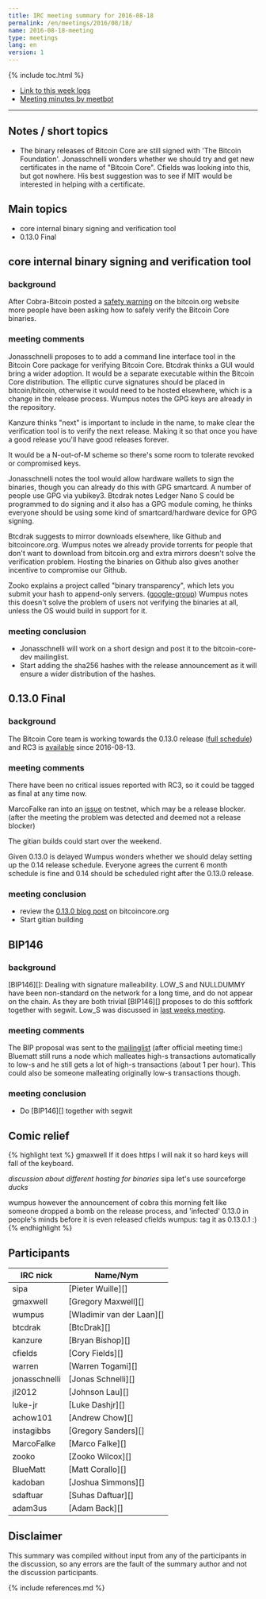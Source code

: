 ```yaml
---
title: IRC meeting summary for 2016-08-18
permalink: /en/meetings/2016/08/18/
name: 2016-08-18-meeting
type: meetings
lang: en
version: 1
---
```

{% include toc.html %}
 
- [Link to this week logs](https://botbot.me/freenode/bitcoin-core-dev/2016-08-18/?msg=71545121&page=2)
- [Meeting minutes by meetbot](http://www.erisian.com.au/meetbot/bitcoin-core-dev/2016/bitcoin-core-dev.2016-08-18-19.00.html)
 
---
 
## Notes / short topics

- The binary releases of Bitcoin Core are still signed with 'The Bitcoin Foundation'. Jonasschnelli wonders whether we should try and get new certificates in the name of "Bitcoin Core". Cfields was looking into this, but got nowhere. His best suggestion was to see if MIT would be interested in helping with a certificate.

## Main topics
 
- core internal binary signing and verification tool
- 0.13.0 Final

## core internal binary signing and verification tool

### background

After Cobra-Bitcoin posted a [safety warning](https://bitcoin.org/en/alert/2016-08-17-binary-safety) on the bitcoin.org website more people have been asking how to safely verify the Bitcoin Core binaries.

### meeting comments
 
Jonasschnelli proposes to to add a command line interface tool in the Bitcoin Core package for verifying Bitcoin Core. Btcdrak thinks a GUI would bring a wider adoption. It would be a separate executable within the Bitcoin Core distribution. The elliptic curve signatures should be placed in bitcoin/bitcoin, otherwise it would need to be hosted elsewhere, which is a change in the release process. Wumpus notes the GPG keys are already in the repository.

Kanzure thinks "next" is important to include in the name, to make clear the verification tool is to verify the next release. Making it so that once you have a good release you'll have good releases forever.

It would be a N-out-of-M scheme so there's some room to tolerate revoked or compromised keys.

Jonasschnelli notes the tool would allow hardware wallets to sign the binaries, though you can already do this with GPG smartcard. A number of people use GPG via yubikey3. Btcdrak notes Ledger Nano S could be programmed to do signing and it also has a GPG module coming, he thinks everyone should be using some kind of smartcard/hardware device for GPG signing.

Btcdrak suggests to mirror downloads elsewhere, like Github and bitcoincore.org. Wumpus notes we already provide torrents for people that don't want to download from bitcoin.org and extra mirrors doesn't solve the verification problem. Hosting the binaries on Github also gives another incentive to compromise our Github.

Zooko explains a project called "binary transparency", which lets you submit your hash to append-only servers. ([google-group](https://groups.google.com/forum/#!forum/binary-transparency)) Wumpus notes this doesn't solve the problem of users not verifying the binaries at all, unless the OS would build in support for it.

### meeting conclusion

- Jonasschnelli will work on a short design and post it to the bitcoin-core-dev mailinglist.
- Start adding the sha256 hashes with the release announcement as it will ensure a wider distribution of the hashes.

## 0.13.0 Final

### background
 
The Bitcoin Core team is working towards the 0.13.0 release ([full schedule](https://github.com/bitcoin/bitcoin/issues/7679)) and RC3 is [available](https://bitcoin.org/bin/bitcoin-core-0.13.0/test.rc3/) since 2016-08-13.

### meeting comments
 
There have been no critical issues reported with RC3, so it could be tagged as final at any time now.

MarcoFalke ran into an [issue](https://github.com/bitcoin/bitcoin/issues/8518) on testnet, which may be a release blocker. (after the meeting the problem was detected and deemed not a release blocker)

The gitian builds could start over the weekend.

Given 0.13.0 is delayed Wumpus wonders whether we should delay setting up the 0.14 release schedule. Everyone agrees the current 6 month schedule is fine and 0.14 should be scheduled right after the 0.13.0 release.

### meeting conclusion

- review the [0.13.0 blog post](https://github.com/bitcoin-core/bitcoincore.org/pull/199) on bitcoincore.org
- Start gitian building

## BIP146

### background

[BIP146][]: Dealing with signature malleability. LOW_S and NULLDUMMY have been non-standard on the network for a long time, and do not appear on the chain. As they are both trivial [BIP146][] proposes to do this softfork together with segwit. Low_S was discussed in [last weeks meeting](/en/meetings/2016/08/11/#softfork-to-make-low-s-required).

### meeting comments
 
The BIP proposal was sent to the [mailinglist](https://lists.linuxfoundation.org/pipermail/bitcoin-dev/2016-August/013006.html)
(after official meeting time:) Bluematt still runs a node which malleates high-s transactions automatically to low-s and he still gets a lot of high-s transactions (about 1 per hour). This could also be someone malleating originally low-s transactions though.

### meeting conclusion

- Do [BIP146][] together with segwit

## Comic relief

{% highlight text %}
gmaxwell         If it does https I will nak it so hard keys will fall of the keyboard.

*discussion about different hosting for binaries*
sipa             let's use sourceforge *ducks*

wumpus           however the announcement of cobra this morning felt like someone dropped a bomb on the release process, and 'infected' 0.13.0 in people's minds before it is even released
cfields          wumpus: tag it as 0.13.0.1 :)
{% endhighlight %}

## Participants
 
| IRC nick        | Name/Nym                  |
|-----------------|---------------------------|
| sipa            | [Pieter Wuille][]         |
| gmaxwell        | [Gregory Maxwell][]       |
| wumpus          | [Wladimir van der Laan][] |
| btcdrak         | [BtcDrak][]               |
| kanzure         | [Bryan Bishop][]          |
| cfields         | [Cory Fields][]           |
| warren          | [Warren Togami][]         |
| jonasschnelli   | [Jonas Schnelli][]        |
| jl2012          | [Johnson Lau][]           |
| luke-jr         | [Luke Dashjr][]           |
| achow101        | [Andrew Chow][]           |
| instagibbs      | [Gregory Sanders][]       |
| MarcoFalke      | [Marco Falke][]           |
| zooko           | [Zooko Wilcox][]          |
| BlueMatt        | [Matt Corallo][]          |
| kadoban         | [Joshua Simmons][]        |
| sdaftuar        | [Suhas Daftuar][]         |
| adam3us         | [Adam Back][]             |

## Disclaimer
 
This summary was compiled without input from any of the participants in the discussion, so any errors are the fault of the summary author and not the discussion participants.

{% include references.md %}

